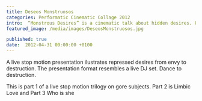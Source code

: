 ```yaml
---
title: Deseos Monstruosos
categories: Performatic Cinematic Collage 2012
intro:  “Monstrous Desires” is a cinematic talk about hidden desires. Part 1 of a trilogy with graphic violence on gore subjects.
featured_image: /media/images/DeseosMonstruosos.jpg

published: true
date:  2012-04-31 00:00:00 +0100
---
```



A live stop motion presentation ilustrates repressed desires from envy to destruction. The presentation format resembles a live DJ set. Dance to destruction.  

This is part 1 of a live stop motion trilogy on gore subjects.
Part 2 is Limbic Love and Part 3 Who is she